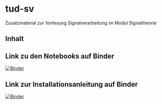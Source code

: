 # tud-sv
Zusatzmaterial zur Vorlesung Signalverarbeitung im Modul Signaltheorie


## Inhalt


## Link zu den Notebooks auf Binder
[![Binder](https://mybinder.org/badge_logo.svg)](https://mybinder.org/v2/gh/TUD-STKS/tud-sv/main)
## Link zur Installationsanleitung auf Binder
[![Binder](https://mybinder.org/badge_logo.svg)](https://mybinder.org/v2/gh/TUD-STKS/tud-sv/main?filepath=Einführung_in_Python/0.1_-_Installationsanleitung.ipynb)
